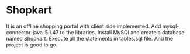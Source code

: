 # Shopkart
It is an offline shopping portal with client side implemented.
Add mysql-connector-java-5.1.47 to the libraries. Install MySQl and create a database named Shopkart.
Execute all the statements in tables.sql file.
And the project is good to go.
